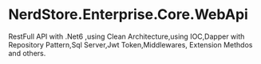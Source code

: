 # NerdStore.Enterprise.Core.WebApi

RestFull API with .Net6 ,using Clean Architecture,using IOC,Dapper with Repository Pattern,Sql Server,Jwt Token,Middlewares, Extension Methdos and others.
